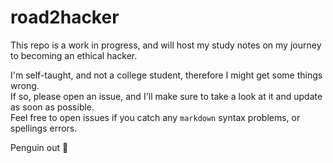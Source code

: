 # road2hacker

This repo is a work in progress, and will host my study notes on my journey to becoming an ethical hacker.

I'm self-taught, and not a college student, therefore I might get some things wrong.\
If so, please open an issue, and I'll make sure to take a look at it and update as soon as possible.\
Feel free to open issues if you catch any `markdown` syntax problems, or spellings errors.

Penguin out 🐧

